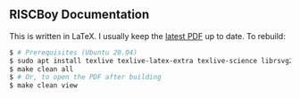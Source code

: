 RISCBoy Documentation
---------------------

This is written in LaTeX. I usually keep the [latest PDF](riscboy_doc.pdf) up to date. To rebuild:

```bash
$ # Prerequisites (Ubuntu 20.04)
$ sudo apt install texlive texlive-latex-extra texlive-science librsvg2-bin
$ make clean all
$ # Or, to open the PDF after building
$ make clean view
```
